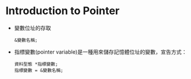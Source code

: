 # Introduction to Pointer

- 變數位址的存取 
  ```
  &變數名稱;
  ```
- 指標變數(pointer variable)是一種用來儲存記憶體位址的變數，宣告方式：
  ```
  資料型態 *指標變數;
  指標變數 = &變數名稱;
  ```